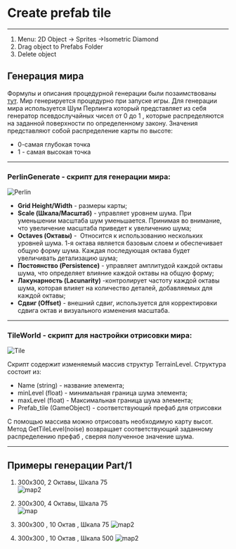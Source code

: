 # Create prefab tile
---
1. Menu: 2D Object -> Sprites ->Isometric Diamond 
2. Drag object to Prefabs Folder
3. Delete object 

## Генерация мира 

Формулы и описания процедурной генерации были позаимствованы [тут](https://ru.kihontekina.dev/posts/perlin_noise_part_one/).
Мир генерируется процедурно при запуске игры. Для генерации мира используется Шум Перлинга который представляет из себя генератор псевдослучайных чисел от 0 до 1 , которые распределяются на заданной поверхности по определенному закону.
Значения представляют собой распределение карты по высоте:
- 0-самая глубокая точка  
- 1 - самая высокая точка

---
### PerlinGenerate - скрипт для генерации мира:

![Perlin](C:\Programming\Unity\Game\Factorio\ImageGit\PerlinGenerate.jpg)

- **Grid Height/Width** - размеры карты;
- **Scale (Шкала/Масштаб)** - управляет уровнем шума. При уменьшении масштаба шум уменьшается. Принимая во внимание, что увеличение масштаба приведет к увеличению шума;
- **Octaves (Октавы)** -  Относится к использованию нескольких уровней шума. 1-я октава является базовым слоем и обеспечивает общую форму шума. Каждая последующая октава будет увеличивать детализацию шума;
-  **Постоянство (Persistence)** - управляет амплитудой каждой октавы шума, что определяет влияние каждой октавы на общую форму;
- **Лакунарность (Lacunarity)** -контролирует частоту каждой октавы шума, которая влияет на количество деталей, добавляемых для каждой октавы;
- **Сдвиг (Offset)** - внешний сдвиг, используется для корректировки сдвига октав и визуального изменения масштаба.
---
### TileWorld - скрипт для настройки отрисовки мира:

![Tile](C:\Programming\Unity\Game\Factorio\ImageGit\TileWorld.jpg)

Скрипт содержит изменяемый массив структур TerrainLevel. 
Структура состоит из:
- Name (string) - название элемента;
- minLevel (float) - минимальная граница шума элемента;
- maxLevel (float)  - Максимальная граница шума элемента;
- Prefab_tile (GameObject) - соответствующий префаб для отрисовки 

С помощью массива можно отрисовать необходимую карту высот.
Метод GetTileLevel(noise) возвращает соответствующий заданному распределению префаб , сверяя полученное значение шума.

---
## Примеры генерации Part/1

1. 300x300, 2 Октавы, Шкала 75  
![map2](C:\Programming\Unity\Game\Factorio\ImageGit\map2.jpg)
2. 300x300, 4 Октавы, Шкала 75  
![map](C:\Programming\Unity\Game\Factorio\ImageGit\map1.jpg)

3. 300x300 , 10 Октав , Шкала 75
![map2](C:\Programming\Unity\Game\Factorio\ImageGit\map3.jpg)
4. 300x300 , 10 Октав , Шкала 500
![map2](C:\Programming\Unity\Game\Factorio\ImageGit\map4.jpg)
